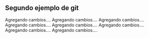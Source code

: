 ## Segundo ejemplo de git

Agregando cambios....
Agregando cambios....
Agregando cambios....
Agregando cambios....
Agregando cambios....
Agregando cambios....
Agregando cambios....
Agregando cambios....
